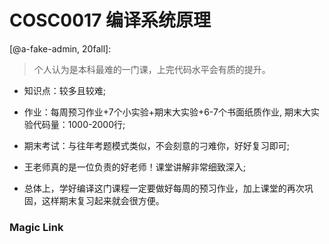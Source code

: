 
# COSC0017 编译系统原理

[@a-fake-admin, 20fall]:

> 个人认为是本科最难的一门课，上完代码水平会有质的提升。
- 知识点：较多且较难;

- 作业：每周预习作业+7个小实验+期末大实验+6-7个书面纸质作业, 期末大实验代码量：1000-2000行;

- 期末考试：与往年考题模式类似，不会刻意的刁难你，好好复习即可;

- 王老师真的是一位负责的好老师！课堂讲解非常细致深入;

- 总体上，学好编译这门课程一定要做好每周的预习作业，加上课堂的再次巩固，这样期末复习起来就会很方便。

### Magic Link


<!-- [2017-2021](https://github.com/Emanual20/Emanual20.github.io/tree/main/resources/grade-3/COSC0017) -->
